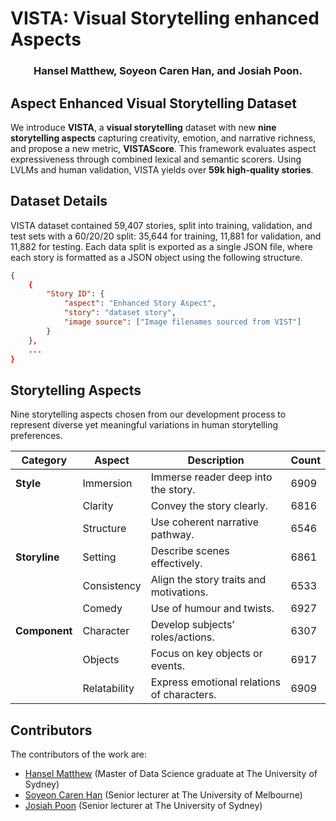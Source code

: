 # VISTA: Visual Storytelling enhanced Aspects

### <div align="center"> Hansel Matthew, Soyeon Caren Han, and Josiah Poon.</div>

## Aspect Enhanced Visual Storytelling Dataset
We introduce **VISTA**, a **visual storytelling** dataset with new **nine storytelling aspects** capturing creativity, emotion, and narrative richness, and propose a new metric, **VISTAScore**. This framework evaluates aspect expressiveness through combined lexical and semantic scorers. Using LVLMs and human validation, VISTA yields over **59k high-quality stories**.


## Dataset Details
VISTA dataset contained 59,407 stories, split into training, validation, and test sets with a 60/20/20 split: 35,644 for training, 11,881 for validation, and 11,882 for testing. Each data split is exported as a single JSON file, where each story is formatted as a JSON object using the following structure.

```json
{
    {
        "Story ID": {
            "aspect": "Enhanced Story Aspect",
            "story": "dataset story",
            "image source": ["Image filenames sourced from VIST"]
        }
    },
    ...
}
```

## Storytelling Aspects
Nine storytelling aspects chosen from our development process to represent diverse yet meaningful variations in human storytelling preferences.

| **Category** | **Aspect**    | **Description**                               | **Count** |
|--------------|---------------|-----------------------------------------------|-----------|
| **Style**    | Immersion     | Immerse reader deep into the story.           | 6909      |
|              | Clarity       | Convey the story clearly.                     | 6816      |
|              | Structure     | Use coherent narrative pathway.               | 6546      |
| **Storyline**| Setting       | Describe scenes effectively.                  | 6861      |
|              | Consistency   | Align the story traits and motivations.       | 6533      |
|              | Comedy        | Use of humour and twists.                     | 6927      |
| **Component**| Character     | Develop subjects’ roles/actions.              | 6307      |
|              | Objects       | Focus on key objects or events.               | 6917      |
|              | Relatability  | Express emotional relations of characters.    | 6909      |

## Contributors
The contributors of the work are: 
- [Hansel Matthew](https://hnslmpweb.web.app) (Master of Data Science graduate at The University of Sydney)
- [Soyeon Caren Han](https://drcarenhan.github.io/) (Senior lecturer at The University of Melbourne)
- [Josiah Poon](https://www.sydney.edu.au/engineering/about/our-people/academic-staff/josiah-poon) (Senior lecturer at The University of Sydney)
